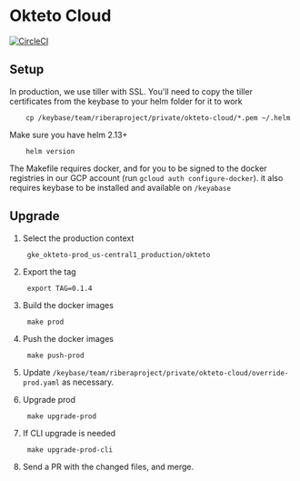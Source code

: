 # Okteto Cloud

[![CircleCI](https://circleci.com/gh/okteto/app.svg?style=svg)](https://circleci.com/gh/okteto/app)

## Setup
In production, we use tiller with SSL. You'll need to copy the tiller certificates from the keybase to your helm folder for it to work 

        cp /keybase/team/riberaproject/private/okteto-cloud/*.pem ~/.helm

Make sure you have helm 2.13+

        helm version

The Makefile requires docker, and for you to be signed to the docker registries in our GCP account (run `gcloud auth configure-docker`). it also requires keybase to be installed and available on `/keyabase`

## Upgrade
1. Select the production context 
        
        gke_okteto-prod_us-central1_production/okteto

1. Export the tag
        
        export TAG=0.1.4

1. Build the docker images
        
        make prod

1. Push the docker images 
        
        make push-prod

1. Update `/keybase/team/riberaproject/private/okteto-cloud/override-prod.yaml` as necessary.

1. Upgrade prod
        
        make upgrade-prod

1. If CLI upgrade is needed
        
        make upgrade-prod-cli

1. Send a PR with the changed files, and merge.
